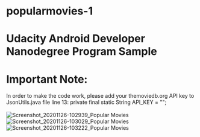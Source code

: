# popularmovies-1
# Udacity Android Developer Nanodegree Program Sample
# Important Note:<br/> 
In order to make the code work, please add your themoviedb.org API key to JsonUtils.java file line 13:
private final static String API_KEY = "<The MovieDB API Key>";<br/>
<br/>![Screenshot_20201126-102939_Popular Movies](https://user-images.githubusercontent.com/55480440/100320843-d9e17080-2fd2-11eb-9110-65e31920a190.jpg)
<br/>![Screenshot_20201126-103029_Popular Movies](https://user-images.githubusercontent.com/55480440/100320853-dc43ca80-2fd2-11eb-8c5d-468d81e8d494.jpg)
<br/>![Screenshot_20201126-103222_Popular Movies](https://user-images.githubusercontent.com/55480440/100320856-dcdc6100-2fd2-11eb-8c44-c8376b10adb5.jpg)

